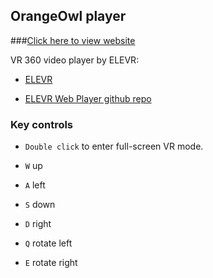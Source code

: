 ## OrangeOwl player

###[Click here to view website](http://orangeowl.nl)



VR 360 video player by ELEVR:

* [ELEVR](http://elevr.com/)

* [ELEVR Web Player github repo](https://github.com/hawksley/eleVR-Web-Player)


### Key controls

* `Double click` to enter full-screen VR mode.


* `W`	up

* `A`	left

* `S`	down

* `D`	right

* `Q`	rotate left

* `E`	rotate right
